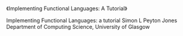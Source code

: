 《Implementing Functional Languages: A Tutorial》

Implementing Functional Languages: a tutorial Simon L Peyton Jones Department of Computing Science, University of Glasgow